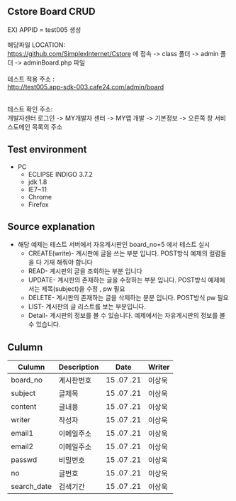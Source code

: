 <article class="markdown-body entry-content" itemprop="mainContentOfPage"><h1><a id="user-content-application-grid" class="anchor" href="#application-grid" aria-hidden="true"><span class="octicon octicon-link"></span></a>Cstore Board CRUD</h1>


EX) APPID = test005 생성 </BR>

해당파일 LOCATION:</BR>
https://github.com/SimplexInternet/Cstore 에 접속  -> class 폴더 -> admin 폴더 -> adminBoard.php  파일 
</BR>
</BR>
테스트 적용 주소 :</BR>
http://test005.app-sdk-003.cafe24.com/admin/board

</BR>
테스트 확인 주소:</BR>
개발자센터 로그인 -> MY개발자 센터 -> MY앱 개발 -> 기본정보 -> 오른쪽 창 서비스도메인 목록의 주소 

<BR>
<h2><a id="user-content-test-environment" class="anchor" href="#test-environment" aria-hidden="true"><span class="octicon octicon-link"></span></a>Test environment</h2>

<ul>
<li>PC

<ul>
<li>ECLIPSE INDIGO 3.7.2</li>
<li>jdk 1.8</li>
<li>IE7~11</li>
<li>Chrome</li>
<li>Firefox</li>
</ul></li>
</ul>


<h2><a id="user-content-test-environment" class="anchor" href="#test-environment" aria-hidden="true"><span class="octicon octicon-link"></span></a>Source explanation</h2>

<ul> 
<li>해당 예제는 테스트 서버에서 자유계시판인 board_no=5 에서 테스트 실시
<ul>
<li>CREATE(write)- 계시판에 글을 쓰는 부분 입니다. POST방식 예제의 컬럼들을 다 기재 해줘야 합니다</li>
<li>READ- 계시판의 글을 조회하는 부분 입니다</li>
<li>UPDATE- 계시판의 존재하는 글을 수정하는 부분 입니다. POST방식 예제에서는 제목(subject)을 수정 , pw 필요 </li>
<li>DELETE- 계시판의 존재하는 글을 삭제하는 분분 입니다. POST방식 pw 필요  </li>
<li>LIST- 계시판의 글 리스트를 보는 부분입니다.</li>
<li>Detail- 계시판의 정보를 볼 수 있습니다. 예제에서는 자유계시판의 정보를 볼 수 있습니다.</li>
</ul></li>
</ul>



<h2><a id="user-content-test-environment" class="anchor" href="#test-environment" aria-hidden="true"><span class="octicon octicon-link"></span></a>Culumn</h2>
<table><thead>
<tr>
<th>Culumn</th>
<th>Description</th>
<th>Date</th>
<th>Writer</th>
</tr>
</thead><tbody>
<tr>
<td>board_no</td>
<td>계시판번호</td>
<td>15 .07 .21</td>
<td>이상욱</td>
</tr>
<tr>
<td>subject</td>
<td>글제목</td>
<td>15 .07 .21</td>
<td>이상욱</td>
</tr>
<tr>
<td>content</a></td>
<td>글내용</td>
<td>15 .07 .21</td>
<td>이상욱 </td>
</tr>
<tr>
<td>writer</td>
<td>작성자</td>
<td>15 .07 .21</td>
<td>이상욱 </td>
</tr>
<tr>
<td>email1</td>
<td>이메일주소</td>
<td>15 .07 .21</td>
<td>이상욱</td>
</tr>

<tr>
<td>email2</td>
<td>이메일주소</td>
<td>15 .07 .21</td>
<td>이상욱</td>
</tr>

<tr>
<td>passwd</td>
<td>비밀번호</td>
<td>15 .07 .21</td>
<td>이상욱</td>
</tr>

<tr>
<td>no</td>
<td>글번호</td>
<td>15 .07 .21</td>
<td>이상욱</td>
</tr>

<tr>
<td>search_date</td>
<td>검색기간</td>
<td>15 .07 .21</td>
<td>이상욱</td>
</tr>



</tbody></table>


